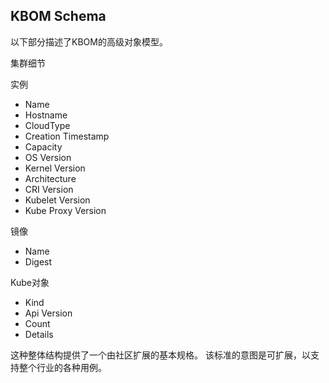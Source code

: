 ## KBOM Schema

以下部分描述了KBOM的高级对象模型。

集群细节

实例
- Name
- Hostname
- CloudType
- Creation Timestamp
- Capacity
- OS Version
- Kernel Version
- Architecture
- CRI Version
- Kubelet Version
- Kube Proxy Version

镜像
- Name
- Digest

Kube对象
- Kind
- Api Version
- Count
- Details

这种整体结构提供了一个由社区扩展的基本规格。 该标准的意图是可扩展，以支持整个行业的各种用例。
